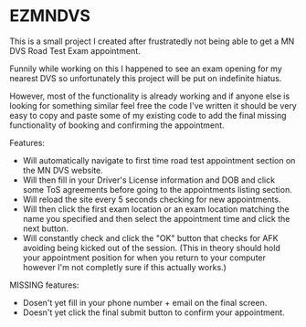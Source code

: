 # EZMNDVS
This is a small project I created after frustratedly not being able to get a MN DVS Road Test Exam appointment.

Funnily while working on this I happened to see an exam opening for my nearest DVS so unfortunately this project will be put on indefinite hiatus.

However, most of the functionality is already working and if anyone else is looking for something similar feel free the code I've written it should be very easy to copy and paste some of my existing code to add the final missing functionality of booking and confirming the appointment.

Features:
- Will automatically navigate to first time road test appointment section on the MN DVS website.
- Will then fill in your Driver's License information and DOB and click some ToS agreements before going to the appointments listing section.
- Will reload the site every 5 seconds checking for new appointments.
- Will then click the first exam location or an exam location matching the name you specified and then select the appointment time and click the next button.
- Will constantly check and click the "OK" button that checks for AFK avoiding being kicked out of the session. (This in theory should hold your appointment position for when you return to your computer however I'm not completly sure if this actually works.)

MISSING features:
- Dosen't yet fill in your phone number + email on the final screen.
- Doesn't yet click the final submit button to confirm your appointment.